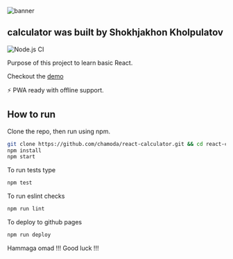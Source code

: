 ![banner](https://www.google.com/url?sa=i&url=https%3A%2F%2Fdeadline.com%2F2020%2F06%2Fnetlix-boards-eone-kids-animation-alien-tv-1202949253%2F&psig=AOvVaw2oIc_mgnah1t9BJcTnTqEB&ust=1627412775015000&source=images&cd=vfe&ved=0CAsQjRxqFwoTCICA2ri3gfICFQAAAAAdAAAAABAE)

## calculator was built by Shokhjakhon Kholpulatov

![Node.js CI](https://www.google.com/url?sa=i&url=https%3A%2F%2Fdeadline.com%2F2020%2F06%2Fnetlix-boards-eone-kids-animation-alien-tv-1202949253%2F&psig=AOvVaw2oIc_mgnah1t9BJcTnTqEB&ust=1627412775015000&source=images&cd=vfe&ved=0CAsQjRxqFwoTCICA2ri3gfICFQAAAAAdAAAAABAE)

Purpose of this project to learn basic React.

Checkout the [demo](https://chamoda.com/react-calculator/)

⚡️ PWA ready with offline support.

## How to run

Clone the repo, then run using npm.

```bash
git clone https://github.com/chamoda/react-calculator.git && cd react-calculator
npm install
npm start
```

To run tests type

```bash
npm test
```

To run eslint checks

```bash
npm run lint
```

To deploy to github pages

```bash
npm run deploy
```
Hammaga omad !!!
Good luck !!!

